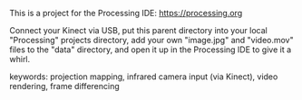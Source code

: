 This is a project for the Processing IDE: https://processing.org

Connect your Kinect via USB, put this parent directory into your local "Processing" projects directory, add your own "image.jpg" and "video.mov" files to the "data" directory, and open it up in the Processing IDE to give it a whirl.

keywords: projection mapping, infrared camera input (via Kinect), video rendering, frame differencing 

